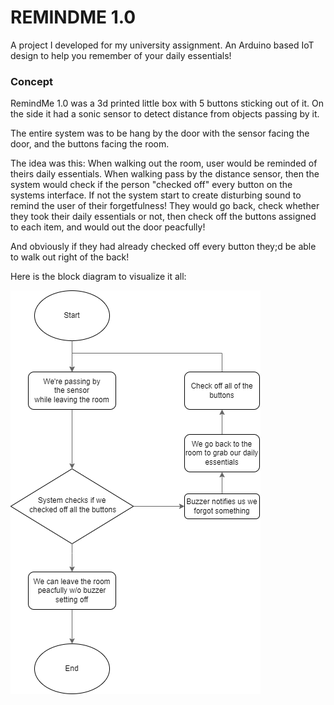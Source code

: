 # REMINDME 1.0

A project I developed for my university assignment. An Arduino based IoT design to help you remember of your daily essentials! 


### Concept

RemindMe 1.0 was a 3d printed little box with 5 buttons sticking out of it. On the side it had a sonic sensor to detect distance from objects passing by it. 

The entire system was to be hang by the door with the sensor facing the door, and the buttons facing the room. 

The idea was this: When walking out the room, user would be reminded of theirs daily essentials. When walking pass by the distance sensor, then the system would check if the person "checked off" every button on the systems interface. If not the system start to create disturbing sound to remind the user of their forgetfulness! They would go back, check whether they took their daily essentials or not, then check off the buttons assigned to each item, and would out the door peacfully! 

And obviously if they had already checked off every button they;d be able to walk out right of the back!

Here is the block diagram to visualize it all:


![Example Flowchart](/Block_diagram_1.png)
